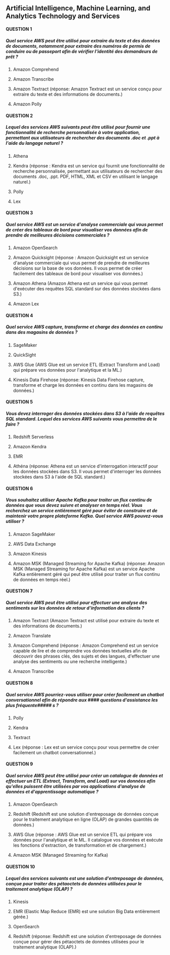 ## Artificial Intelligence, Machine Learning, and Analytics Technology and Services

#### QUESTION 1

##### Quel service AWS peut être utilisé pour extraire du texte et des données de documents, notamment pour extraire des numéros de permis de conduire ou de passeport afin de vérifier l'identité des demandeurs de prêt ?


1. Amazon Comprehend


2. Amazon Transcribe


3. Amazon Textract (réponse: Amazon Textract est un service conçu pour extraire du texte et des informations de documents.)


4. Amazon Polly

#### QUESTION 2

##### Lequel des services AWS suivants peut être utilisé pour fournir une fonctionnalité de recherche personnalisée à votre application, permettant aux utilisateurs de rechercher des documents .doc et .ppt à l'aide du langage naturel ?


1. Athena


2. Kendra (réponse : Kendra est un service qui fournit une fonctionnalité de recherche personnalisée, permettant aux utilisateurs de rechercher des documents .doc, .ppt. PDF, HTML, XML et CSV en utilisant le langage naturel.)


3. Polly


4. Lex

#### QUESTION 3

##### Quel service AWS est un service d'analyse commerciale qui vous permet de créer des tableaux de bord pour visualiser vos données afin de prendre de meilleures décisions commerciales ?


1. Amazon OpenSearch


2. Amazon Quicksight (réponse : Amazon Quicksight est un service d'analyse commerciale qui vous permet de prendre de meilleures décisions sur la base de vos données. Il vous permet de créer facilement des tableaux de bord pour visualiser vos données.)


3. Amazon Athena (Amazon Athena est un service qui vous permet d'exécuter des requêtes SQL standard sur des données stockées dans S3.)


4. Amazon Lex

#### QUESTION 4

##### Quel service AWS capture, transforme et charge des données en continu dans des magasins de données ?


1. SageMaker


2. QuickSight


3. AWS Glue (AWS Glue est un service ETL (Extract Transform and Load) qui prépare vos données pour l'analytique et la ML.)


4. Kinesis Data Firehose (réponse: Kinesis Data Firehose capture, transforme et charge les données en continu dans les magasins de données.)

#### QUESTION 5

##### Vous devez interroger des données stockées dans S3 à l'aide de requêtes SQL standard. Lequel des services AWS suivants vous permettra de le faire ?


1. Redshift Serverless


2. Amazon Kendra


3. EMR


4. Athéna (réponse: Athena est un service d'interrogation interactif pour les données stockées dans S3. Il vous permet d'interroger les données stockées dans S3 à l'aide de SQL standard.)

#### QUESTION 6

##### Vous souhaitez utiliser Apache Kafka pour traiter un flux continu de données que vous devez suivre et analyser en temps réel. Vous recherchez un service entièrement géré pour éviter de construire et de maintenir votre propre plateforme Kafka. Quel service AWS pouvez-vous utiliser ?


1. Amazon SageMaker


2. AWS Data Exchange


3. Amazon Kinesis


4. Amazon MSK (Managed Streaming for Apache Kafka) (réponse: Amazon MSK (Managed Streaming for Apache Kafka) est un service Apache Kafka entièrement géré qui peut être utilisé pour traiter un flux continu de données en temps réel.)

#### QUESTION 7

##### Quel service AWS peut être utilisé pour effectuer une analyse des sentiments sur les données de retour d'information des clients ?


1. Amazon Textract (Amazon Textract est utilisé pour extraire du texte et des informations de documents.)


2. Amazon Translate


3. Amazon Comprehend (réponse : Amazon Comprehend est un service capable de lire et de comprendre vos données textuelles afin de découvrir des phrases clés, des sujets et des langues, d'effectuer une analyse des sentiments ou une recherche intelligente.)


4. Amazon Transcribe

#### QUESTION 8

##### Quel service AWS pourriez-vous utiliser pour créer facilement un chatbot conversationnel afin de répondre aux #### questions d'assistance les plus fréquente##### s ?


1. Polly


2. Kendra


3. Textract


4. Lex (réponse : Lex est un service conçu pour vous permettre de créer facilement un chatbot conversationnel.)

#### QUESTION 9

##### Quel service AWS peut être utilisé pour créer un catalogue de données et effectuer un ETL (Extract, Transform, and Load) sur vos données afin qu'elles puissent être utilisées par vos applications d'analyse de données et d'apprentissage automatique ?


1. Amazon OpenSearch


2. Redshift (Redshift est une solution d'entreposage de données conçue pour le traitement analytique en ligne (OLAP) de grandes quantités de données.)


3. AWS Glue (réponse : AWS Glue est un service ETL qui prépare vos données pour l'analytique et le ML. Il catalogue vos données et exécute les fonctions d'extraction, de transformation et de chargement.)


4. Amazon MSK (Managed Streaming for Kafka)

#### QUESTION 10

##### Lequel des services suivants est une solution d'entreposage de données, conçue pour traiter des pétaoctets de données utilisées pour le traitement analytique (OLAP) ?


1. Kinesis


2. EMR (Elastic Map Reduce (EMR) est une solution Big Data entièrement gérée.)


3. OpenSearch


4. Redshift (réponse: Redshift est une solution d'entreposage de données conçue pour gérer des pétaoctets de données utilisées pour le traitement analytique (OLAP).)